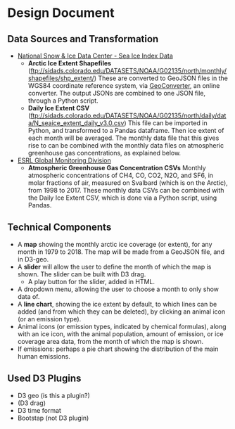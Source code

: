 # Design Document

## Data Sources and Transformation
* [National Snow & Ice Data Center - Sea Ice Index Data](https://nsidc.org/data/seaice_index/)
  * __Arctic Ice Extent Shapefiles__ (ftp://sidads.colorado.edu/DATASETS/NOAA/G02135/north/monthly/shapefiles/shp_extent/) These are converted to GeoJSON files in the WGS84 coordinate reference system, via [GeoConverter](https://geoconverter.hsr.ch/), an online converter. The output JSONs are combined to one JSON file, through a Python script.
  * __Daily Ice Extent CSV__ (ftp://sidads.colorado.edu/DATASETS/NOAA/G02135/north/daily/data/N_seaice_extent_daily_v3.0.csv) This file can be imported in Python, and transformed to a Pandas dataframe. Then ice extent of each month will be averaged. The monthly data file that this gives rise to can be combined with the monthly data files on atmospheric greenhouse gas concentrations, as explained below.
* [ESRL Global Monitoring Division](https://www.esrl.noaa.gov/gmd/dv/data/index.php?pageID=2&category=Greenhouse%2BGases&frequency=Monthly%2BAverages&site=ZEP)
  * __Atmospheric Greenhouse Gas Concentration CSVs__ Monthly atmospheric concentrations of CH4, CO, CO2, N2O, and SF6, in molar fractions of air, measured on Svalbard (which is on the Arctic), from 1998 to 2017. These monthly data CSVs can be combined with the Daily Ice Extent CSV, which is done via a Python script, using Pandas.

## Technical Components
* A __map__ showing the monthly arctic ice coverage (or extent), for any month in 1979 to 2018. The map will be made from a GeoJSON file, and in D3-geo.
* A __slider__ will allow the user to define the month of which the map is shown. The slider can be built with D3 drag.
  * A play button for the slider, added in HTML.
* A dropdown menu, allowing the user to choose a month to only show data of.
* A __line chart__, showing the ice extent by default, to which lines can be added (and from which they can be deleted), by clicking an animal icon (or an emission type).
* Animal icons (or emission types, indicated by chemical formulas), along with an ice icon, with the animal population, amount of emission, or ice coverage area data, from the month of which the map is shown.
* If emissions: perhaps a pie chart showing the distribution of the main human emissions.

## Used D3 Plugins
* D3 geo (is this a plugin?)
* (D3 drag)
* D3 time format
* Bootstap (not D3 plugin)
